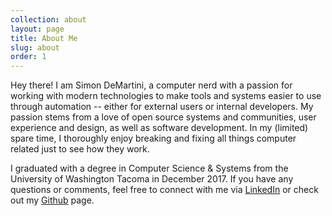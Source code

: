 ```yaml
---
collection: about
layout: page
title: About Me
slug: about
order: 1
---
```


Hey there! I am Simon DeMartini, a computer nerd with a passion for working with modern technologies to make tools and systems easier to use through automation -- either for external users or internal developers. My passion stems from a love of open source systems and communities, user experience and design, as well as software development. In my (limited) spare time, I thoroughly enjoy breaking and fixing all things computer related just to see how they work.

I graduated with a degree in Computer Science & Systems from the University of Washington Tacoma in December 2017.  If you have any questions or comments, feel free to connect with me via [LinkedIn](https://www.linkedin.com/in/simondemartini) or check out my [Github](https://github.com/simondemartini) page.
